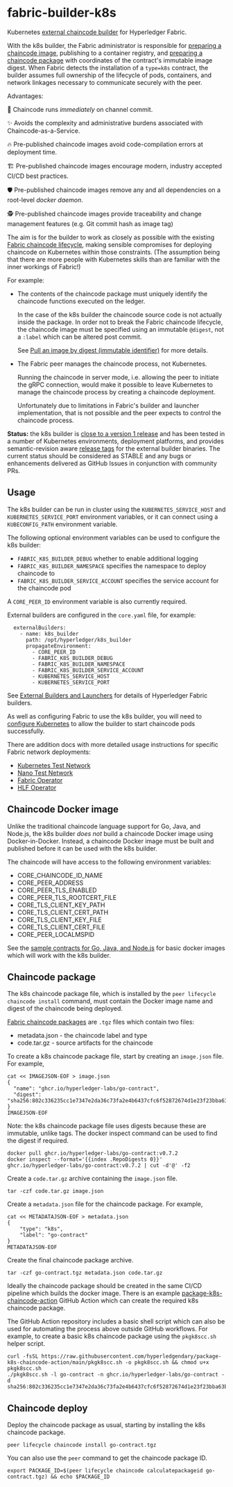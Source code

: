 # fabric-builder-k8s

Kubernetes [external chaincode builder](https://hyperledger-fabric.readthedocs.io/en/latest/cc_launcher.html) for Hyperledger Fabric.

With the k8s builder, the Fabric administrator is responsible for [preparing a chaincode image](#chaincode-docker-image), publishing to a container registry, and [preparing a chaincode package](#chaincode-package) with coordinates of the contract's immutable image digest.
When Fabric detects the installation of a `type=k8s` contract, the builder assumes full ownership of the lifecycle of pods, containers, and network linkages necessary to communicate securely with the peer.


Advantages:

🚀 Chaincode runs _immediately_ on channel commit.

✨ Avoids the complexity and administrative burdens associated with Chaincode-as-a-Service.

🔥 Pre-published chaincode images avoid code-compilation errors at deployment time.

🏗️ Pre-published chaincode images encourage modern, industry accepted CI/CD best practices.

🛡️ Pre-published chaincode images remove any and all dependencies on a root-level _docker daemon_.

🕵️ Pre-published chaincode images provide traceability and change management features (e.g. Git commit hash as image tag)

The aim is for the builder to work as closely as possible with the existing [Fabric chaincode lifecycle](https://hyperledger-fabric.readthedocs.io/en/latest/chaincode_lifecycle.html), making sensible compromises for deploying chaincode on Kubernetes within those constraints.
(The assumption being that there are more people with Kubernetes skills than are familiar with the inner workings of Fabric!)

For example:

- The contents of the chaincode package must uniquely identify the chaincode functions executed on the ledger. 

  In the case of the k8s builder the chaincode source code is not actually inside the package.  In order not to break the Fabric chaincode lifecycle, the chaincode image must be specified using an immutable `@digest`, not a `:label` which can be altered post commit.
  
  See [Pull an image by digest (immutable identifier)](https://docs.docker.com/engine/reference/commandline/pull/#pull-an-image-by-digest-immutable-identifier) for more details.


- The Fabric peer manages the chaincode process, not Kubernetes.

  Running the chaincode in server mode, i.e. allowing the peer to initiate the gRPC connection, would make it possible to leave Kubernetes to manage the chaincode process by creating a chaincode deployment.

  Unfortunately due to limitations in Fabric's builder and launcher implementation, that is not possible and the peer expects to control the chaincode process.


**Status:** the k8s builder is [close to a version 1 release](https://github.com/hyperledger-labs/fabric-builder-k8s/milestone/1) and has been tested in a number of Kubernetes environments, deployment platforms, and provides semantic-revision aware [release tags](https://github.com/hyperledger-labs/fabric-builder-k8s/tags) for the external builder binaries.
The current status should be considered as STABLE and any bugs or enhancements delivered as GitHub Issues in conjunction with community PRs.

## Usage

The k8s builder can be run in cluster using the `KUBERNETES_SERVICE_HOST` and `KUBERNETES_SERVICE_PORT` environment variables, or it can connect using a `KUBECONFIG_PATH` environment variable.

The following optional environment variables can be used to configure the k8s builder:

- `FABRIC_K8S_BUILDER_DEBUG` whether to enable additional logging
- `FABRIC_K8S_BUILDER_NAMESPACE` specifies the namespace to deploy chaincode to
- `FABRIC_K8S_BUILDER_SERVICE_ACCOUNT` specifies the service account for the chaincode pod

A `CORE_PEER_ID` environment variable is also currently required.

External builders are configured in the `core.yaml` file, for example:

```
  externalBuilders:
    - name: k8s_builder
      path: /opt/hyperledger/k8s_builder
      propagateEnvironment:
        - CORE_PEER_ID
        - FABRIC_K8S_BUILDER_DEBUG
        - FABRIC_K8S_BUILDER_NAMESPACE
        - FABRIC_K8S_BUILDER_SERVICE_ACCOUNT
        - KUBERNETES_SERVICE_HOST
        - KUBERNETES_SERVICE_PORT
```

See [External Builders and Launchers](https://hyperledger-fabric.readthedocs.io/en/latest/cc_launcher.html) for details of Hyperledger Fabric builders.

As well as configuring Fabric to use the k8s builder, you will need to [configure Kubernetes](docs/KUBERNETES_CONFIG.md) to allow the builder to start chaincode pods successfully.

There are addition docs with more detailed usage instructions for specific Fabric network deployments:

- [Kubernetes Test Network](docs/TEST_NETWORK_K8S.md)
- [Nano Test Network](docs/TEST_NETWORK_NANO.md)
- [Fabric Operator](docs/FABRIC_OPERATOR.md)
- [HLF Operator](docs/HLF_OPERATOR.md)

## Chaincode Docker image

Unlike the traditional chaincode language support for Go, Java, and Node.js, the k8s builder *does not* build a chaincode Docker image using Docker-in-Docker.
Instead, a chaincode Docker image must be built and published before it can be used with the k8s builder.

The chaincode will have access to the following environment variables:

- CORE_CHAINCODE_ID_NAME
- CORE_PEER_ADDRESS
- CORE_PEER_TLS_ENABLED
- CORE_PEER_TLS_ROOTCERT_FILE
- CORE_TLS_CLIENT_KEY_PATH
- CORE_TLS_CLIENT_CERT_PATH
- CORE_TLS_CLIENT_KEY_FILE
- CORE_TLS_CLIENT_CERT_FILE
- CORE_PEER_LOCALMSPID

See the [sample contracts for Go, Java, and Node.js](samples/README.md) for basic docker images which will work with the k8s builder.

## Chaincode package

The k8s chaincode package file, which is installed by the `peer lifecycle chaincode install` command, must contain the Docker image name and digest of the chaincode being deployed.

[Fabric chaincode packages](https://hyperledger-fabric.readthedocs.io/en/latest/cc_launcher.html#chaincode-packages) are `.tgz` files which contain two files:

- metadata.json - the chaincode label and type
- code.tar.gz - source artifacts for the chaincode

To create a k8s chaincode package file, start by creating an `image.json` file.
For example,

```shell
cat << IMAGEJSON-EOF > image.json
{
  "name": "ghcr.io/hyperledger-labs/go-contract",
  "digest": "sha256:802c336235cc1e7347e2da36c73fa2e4b6437cfc6f52872674d1e23f23bba63b"
}
IMAGEJSON-EOF
```

Note: the k8s chaincode package file uses digests because these are immutable, unlike tags.
The docker inspect command can be used to find the digest if required.

```
docker pull ghcr.io/hyperledger-labs/go-contract:v0.7.2
docker inspect --format='{{index .RepoDigests 0}}' ghcr.io/hyperledger-labs/go-contract:v0.7.2 | cut -d'@' -f2
```

Create a `code.tar.gz` archive containing the `image.json` file.

```shell
tar -czf code.tar.gz image.json
```

Create a `metadata.json` file for the chaincode package.
For example,

```shell
cat << METADATAJSON-EOF > metadata.json
{
    "type": "k8s",
    "label": "go-contract"
}
METADATAJSON-EOF
```

Create the final chaincode package archive.

```shell
tar -czf go-contract.tgz metadata.json code.tar.gz
```

Ideally the chaincode package should be created in the same CI/CD pipeline which builds the docker image.
There is an example [package-k8s-chaincode-action](https://github.com/hyperledgendary/package-k8s-chaincode-action) GitHub Action which can create the required k8s chaincode package.

The GitHub Action repository includes a basic shell script which can also be used for automating the process above outside GitHub workflows.
For example, to create a basic k8s chaincode package using the `pkgk8scc.sh` helper script.

```shell
curl -fsSL https://raw.githubusercontent.com/hyperledgendary/package-k8s-chaincode-action/main/pkgk8scc.sh -o pkgk8scc.sh && chmod u+x pkgk8scc.sh
./pkgk8scc.sh -l go-contract -n ghcr.io/hyperledger-labs/go-contract -d sha256:802c336235cc1e7347e2da36c73fa2e4b6437cfc6f52872674d1e23f23bba63b
```

## Chaincode deploy

Deploy the chaincode package as usual, starting by installing the k8s chaincode package.

```shell
peer lifecycle chaincode install go-contract.tgz
```

You can also use the `peer` command to get the chaincode package ID.

```shell
export PACKAGE_ID=$(peer lifecycle chaincode calculatepackageid go-contract.tgz) && echo $PACKAGE_ID
```
